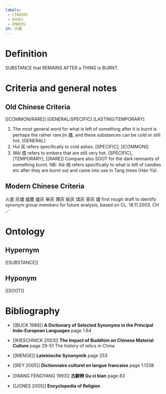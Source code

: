 ```yaml
---
labels: 
 - CINDERS
 - ASHES
 - EMBERS
zh: 灰燼
---
```


# Definition
SUBSTANCE that REMAINS AFTER a THING is BURNT. 
# Criteria and general notes
## Old Chinese Criteria
[[COMMON/RARE]]
[GENERAL/SPECIFIC]
[LASTING/TEMPORARY]
1. The most general word for what is left of something after it is burnt is perhaps the rather rare jìn 燼, and these substances can be cold or still hot.
[GENERAL]
2. Huī 灰 refers specifically to cold ashes.
[SPECIFIC]; [[COMMON]]
3. Wēi 煨 refers to embers that are still very hot.
[SPECIFIC], [TEMPORARY]; [[RARE]]
Compare also SOOT for the dark remnants of something burnt.
NB: Xiè 灺 refers specifically to what is left of candles etc after they are burnt out and came into use in Tang times (Hán Yù).
## Modern Chinese Criteria
火底
灰燼
爐塵
爐灰
柴灰
煙灰
紙灰
煤灰
骨灰
燼
first rough draft to identify synonym group members for future analysis, based on CL. 18.11.2003. CH ／
# Ontology

## Hypernym
[[SUBSTANCE]]
## Hyponym
[[SOOT]]
# Bibliography
- [[BUCK 1988]]
**A Dictionary of Selected Synonyms in the Principal Indo-European Languages** page 1.84

- [[KIESCHNICK 2003]]
**The Impact of Buddhim on Chinese Material Culture** page 29-51
The history of relics in China
- [[MENGE]]
**Lateinische Synonymik** page 253

- [[REY 2005]]
**Dictionnaire culturel en langue francaise** page 1.1338

- [[WANG FENGYANG 1993]]
**古辭辨 Gu ci bian** page 83

- [[JONES 2005]]
**Encyclopedia of Religion** 
